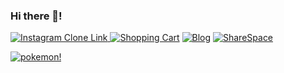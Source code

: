 ### Hi there 👋!

[![Instagram Clone Link](https://github-production-user-asset-6210df.s3.amazonaws.com/101876022/239614317-604d3b09-8392-4be1-9ef0-7055caf7cdfa.gif)
](https://github.com/yhbe/Instagram)
[![Shopping Cart](https://github-production-user-asset-6210df.s3.amazonaws.com/101876022/239615897-2dbf6a82-9a48-45bc-a153-c552d4d7363d.gif)](https://github.com/yhbe/ShoppingCart)
[![Blog](https://github-production-user-asset-6210df.s3.amazonaws.com/101876022/239617324-33f03098-f85a-4b31-ab5b-decf24e3e65c.gif)](https://github.com/yhbe/Blog-Client)
[![ShareSpace](https://github-production-user-asset-6210df.s3.amazonaws.com/101876022/239621455-e5eb74c0-717f-4fb8-8cd8-926100350ac6.png)](https://github.com/yhbe/ShareSpace)

[![pokemon!](https://github.com/yhbe/yhbe/assets/101876022/574f00c8-7c5d-417f-8318-dc90758c1d60)](https://github.com/yhbe/Instagram)


<!--
**yhbe/yhbe** is a ✨ _special_ ✨ repository because its `README.md` (this file) appears on your GitHub profile.

Here are some ideas to get you started:

- 🔭 I’m currently working on ...
- 🌱 I’m currently learning ...
- 👯 I’m looking to collaborate on ...
- 🤔 I’m looking for help with ...
- 💬 Ask me about ...
- 📫 How to reach me: ...
- 😄 Pronouns: ...
- ⚡ Fun fact: ...
-->
